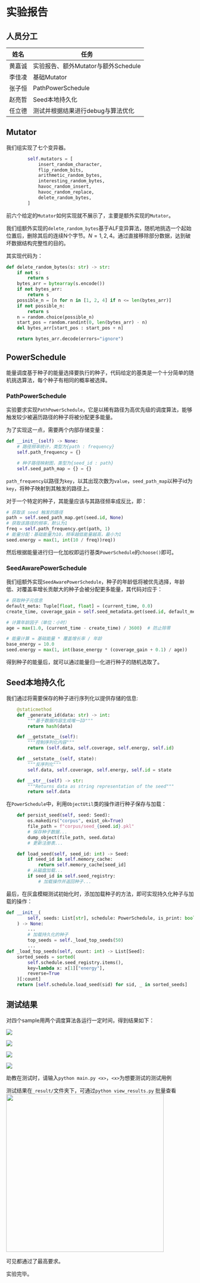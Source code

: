 # 实验报告

## 人员分工

| 姓名  | 任务                        |
| --- | ------------------------- |
| 黄嘉诚 | 实验报告、额外Mutator与额外Schedule |
| 李佳凌 | 基础Mutator                 |
| 张子恒 | PathPowerSchedule         |
| 赵亮哲 | Seed本地持久化                 |
| 任立德 | 测试并根据结果进行debug与算法优化       |

## Mutator

我们组实现了七个变异器。

```python
        self.mutators = [
            insert_random_character,
            flip_random_bits,
            arithmetic_random_bytes,
            interesting_random_bytes,
            havoc_random_insert,
            havoc_random_replace,
            delete_random_bytes,
        ]
```

前六个给定的`Mutator`如何实现就不展示了，主要是额外实现的`Mutator`。

我们组额外实现的`delete_random_bytes`基于ALF变异算法，随机地挑选一个起始位置后，删除其后的连续N个字节。$N=1,2,4$。通过直接移除部分数据，达到破坏数据结构完整性的目的。

其实现代码为：

```python
def delete_random_bytes(s: str) -> str:
    if not s:
        return s
    bytes_arr = bytearray(s.encode())
    if not bytes_arr:
        return s
    possible_n = [n for n in [1, 2, 4] if n <= len(bytes_arr)]
    if not possible_n:
        return s
    n = random.choice(possible_n)
    start_pos = random.randint(0, len(bytes_arr) - n)
    del bytes_arr[start_pos : start_pos + n]

    return bytes_arr.decode(errors="ignore")
```

## PowerSchedule

能量调度基于种子的能量选择要执行的种子，代码给定的基类是一个十分简单的随机挑选算法，每个种子有相同的概率被选择。

### PathPowerSchedule

实验要求实现`PathPowerSchedule`，它是以稀有路径为高优先级的调度算法，能够触发较少被遍历路径的种子将被分配更多能量。

为了实现这一点，需要两个内部存储变量：

```python
def __init__(self) -> None:
    # 路径频率统计，类型为{path : frequency}
    self.path_frequency = {}

    # 种子路径映射图，类型为{seed_id : path}
    self.seed_path_map = {} = {}
```

`path_frequency`以路径为`key`，以其出现次数为`value`，`seed_path_map`以种子id为`key`，将种子映射到其触发的路径上。

对于一个特定的种子，其能量应该与其路径频率成反比，即：

```python
# 获取该 seed 触发的路径
path = self.seed_path_map.get(seed.id, None)
# 获取该路径的频率，默认为1
freq = self.path_frequency.get(path, 1)
# 能量分配：基础能量为10，频率越低能量越高，最小为1
seed.energy = max(1, int(10 / freq))req))
```

然后根据能量进行归一化加权即运行基类`PowerSchedule`的`choose()`即可。

### SeedAwarePowerSchedule

我们组额外实现`SeedAwarePowerSchedule`，种子的年龄低将被优先选择，年龄低、对覆盖率增长贡献大的种子会被分配更多能量，其代码对应于：

```python
# 获取种子元信息
default_meta: Tuple[float, float] = (current_time, 0.0)
create_time, coverage_gain = self.seed_metadata.get(seed.id, default_meta)

# 计算年龄因子（单位：小时）
age = max(1.0, (current_time - create_time) / 3600)  # 防止除零

# 能量计算 = 基础能量 * 覆盖增长率 / 年龄
base_energy = 10.0
seed.energy = max(1, int(base_energy * (coverage_gain + 0.1) / age))
```

得到种子的能量后，就可以通过能量归一化进行种子的随机选取了。

## Seed本地持久化

我们通过将需要保存的种子进行序列化以提供存储的信息:

```python
    @staticmethod
    def _generate_id(data: str) -> int:
        """基于数据内容生成唯一ID"""
        return hash(data)

    def __getstate__(self):
        """控制序列化内容"""
        return (self.data, self.coverage, self.energy, self.id)

    def __setstate__(self, state):
        """反序列化"""
        self.data, self.coverage, self.energy, self.id = state

    def __str__(self) -> str:
        """Returns data as string representation of the seed"""
        return self.data
```

在`PowerSchedule`中，利用`ObjectUtil`类的操作进行种子保存与加载：

```python
    def persist_seed(self, seed: Seed):
        os.makedirs("corpus", exist_ok=True)
        file_path = f"corpus/seed_{seed.id}.pkl"
        # 保存种子数据...
        dump_object(file_path, seed.data)
        # 更新注册表...

    def load_seed(self, seed_id: int) -> Seed:
        if seed_id in self.memory_cache:
            return self.memory_cache[seed_id]
        # 从磁盘加载...
        if seed_id in self.seed_registry:
            # 加载操作并返回种子...
```

最后，在灰盒模糊测试初始化时，添加加载种子的方法，即可实现持久化种子与加载的操作：

```python
def __init__(
        self, seeds: List[str], schedule: PowerSchedule, is_print: bool
    ) -> None:
        ...
        # 加载持久化的种子
        top_seeds = self._load_top_seeds(50)
        ...
def _load_top_seeds(self, count: int) -> List[Seed]:
    sorted_seeds = sorted(
        self.schedule.seed_registry.items(),
        key=lambda x: x[1]["energy"],
        reverse=True
    )[:count]
    return [self.schedule.load_seed(sid) for sid, _ in sorted_seeds]
```

## 测试结果

对四个sample用两个调度算法各运行一定时间，得到结果如下：

![](C:\Users\PATHF\AppData\Roaming\marktext\images\2025-05-26-16-40-17-image.png)

![](C:\Users\PATHF\AppData\Roaming\marktext\images\2025-05-26-17-33-23-image.png)

![](C:\Users\PATHF\AppData\Roaming\marktext\images\2025-05-26-17-42-12-image.png)

![](C:\Users\PATHF\AppData\Roaming\marktext\images\2025-05-26-21-40-20-image.png)

助教在测试时，请输入`python main.py <x>`，`<x>`为想要测试的测试用例

测试结果在`_result/`文件夹下，可通过```python view_results.py``` 批量查看
<img title="" src="file:///C:/Users/PATHF/AppData/Roaming/marktext/images/2025-05-26-21-40-50-image.png" alt="" width="423" data-align="center">

可见都通过了最高要求。

实验完毕。 
